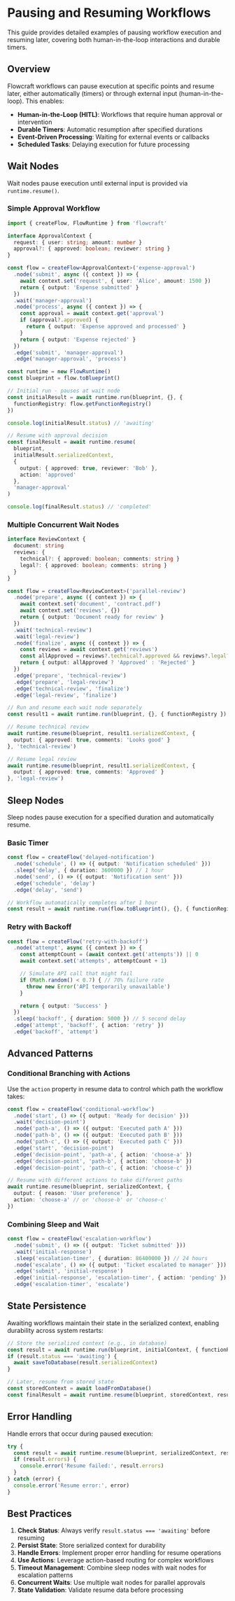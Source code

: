 # Pausing and Resuming Workflows

This guide provides detailed examples of pausing workflow execution and resuming later, covering both human-in-the-loop interactions and durable timers.

## Overview

Flowcraft workflows can pause execution at specific points and resume later, either automatically (timers) or through external input (human-in-the-loop). This enables:

- **Human-in-the-Loop (HITL)**: Workflows that require human approval or intervention
- **Durable Timers**: Automatic resumption after specified durations
- **Event-Driven Processing**: Waiting for external events or callbacks
- **Scheduled Tasks**: Delaying execution for future processing

## Wait Nodes

Wait nodes pause execution until external input is provided via `runtime.resume()`.

### Simple Approval Workflow

```typescript
import { createFlow, FlowRuntime } from 'flowcraft'

interface ApprovalContext {
  request: { user: string; amount: number }
  approval?: { approved: boolean; reviewer: string }
}

const flow = createFlow<ApprovalContext>('expense-approval')
  .node('submit', async ({ context }) => {
    await context.set('request', { user: 'Alice', amount: 1500 })
    return { output: 'Expense submitted' }
  })
  .wait('manager-approval')
  .node('process', async ({ context }) => {
    const approval = await context.get('approval')
    if (approval?.approved) {
      return { output: 'Expense approved and processed' }
    }
    return { output: 'Expense rejected' }
  })
  .edge('submit', 'manager-approval')
  .edge('manager-approval', 'process')

const runtime = new FlowRuntime()
const blueprint = flow.toBlueprint()

// Initial run - pauses at wait node
const initialResult = await runtime.run(blueprint, {}, {
  functionRegistry: flow.getFunctionRegistry()
})

console.log(initialResult.status) // 'awaiting'

// Resume with approval decision
const finalResult = await runtime.resume(
  blueprint,
  initialResult.serializedContext,
  {
    output: { approved: true, reviewer: 'Bob' },
    action: 'approved'
  },
  'manager-approval'
)

console.log(finalResult.status) // 'completed'
```

### Multiple Concurrent Wait Nodes

```typescript
interface ReviewContext {
  document: string
  reviews: {
    technical?: { approved: boolean; comments: string }
    legal?: { approved: boolean; comments: string }
  }
}

const flow = createFlow<ReviewContext>('parallel-review')
  .node('prepare', async ({ context }) => {
    await context.set('document', 'contract.pdf')
    await context.set('reviews', {})
    return { output: 'Document ready for review' }
  })
  .wait('technical-review')
  .wait('legal-review')
  .node('finalize', async ({ context }) => {
    const reviews = await context.get('reviews')
    const allApproved = reviews?.technical?.approved && reviews?.legal?.approved
    return { output: allApproved ? 'Approved' : 'Rejected' }
  })
  .edge('prepare', 'technical-review')
  .edge('prepare', 'legal-review')
  .edge('technical-review', 'finalize')
  .edge('legal-review', 'finalize')

// Run and resume each wait node separately
const result1 = await runtime.run(blueprint, {}, { functionRegistry })

// Resume technical review
await runtime.resume(blueprint, result1.serializedContext, {
  output: { approved: true, comments: 'Looks good' }
}, 'technical-review')

// Resume legal review
await runtime.resume(blueprint, result1.serializedContext, {
  output: { approved: true, comments: 'Approved' }
}, 'legal-review')
```

## Sleep Nodes

Sleep nodes pause execution for a specified duration and automatically resume.

### Basic Timer

```typescript
const flow = createFlow('delayed-notification')
  .node('schedule', () => ({ output: 'Notification scheduled' }))
  .sleep('delay', { duration: 3600000 }) // 1 hour
  .node('send', () => ({ output: 'Notification sent' }))
  .edge('schedule', 'delay')
  .edge('delay', 'send')

// Workflow automatically completes after 1 hour
const result = await runtime.run(flow.toBlueprint(), {}, { functionRegistry })
```

### Retry with Backoff

```typescript
const flow = createFlow('retry-with-backoff')
  .node('attempt', async ({ context }) => {
    const attemptCount = (await context.get('attempts')) || 0
    await context.set('attempts', attemptCount + 1)

    // Simulate API call that might fail
    if (Math.random() < 0.7) { // 70% failure rate
      throw new Error('API temporarily unavailable')
    }

    return { output: 'Success' }
  })
  .sleep('backoff', { duration: 5000 }) // 5 second delay
  .edge('attempt', 'backoff', { action: 'retry' })
  .edge('backoff', 'attempt')
```

## Advanced Patterns

### Conditional Branching with Actions

Use the `action` property in resume data to control which path the workflow takes:

```typescript
const flow = createFlow('conditional-workflow')
  .node('start', () => ({ output: 'Ready for decision' }))
  .wait('decision-point')
  .node('path-a', () => ({ output: 'Executed path A' }))
  .node('path-b', () => ({ output: 'Executed path B' }))
  .node('path-c', () => ({ output: 'Executed path C' }))
  .edge('start', 'decision-point')
  .edge('decision-point', 'path-a', { action: 'choose-a' })
  .edge('decision-point', 'path-b', { action: 'choose-b' })
  .edge('decision-point', 'path-c', { action: 'choose-c' })

// Resume with different actions to take different paths
await runtime.resume(blueprint, serializedContext, {
  output: { reason: 'User preference' },
  action: 'choose-a' // or 'choose-b' or 'choose-c'
})
```

### Combining Sleep and Wait

```typescript
const flow = createFlow('escalation-workflow')
  .node('submit', () => ({ output: 'Ticket submitted' }))
  .wait('initial-response')
  .sleep('escalation-timer', { duration: 86400000 }) // 24 hours
  .node('escalate', () => ({ output: 'Ticket escalated to manager' }))
  .edge('submit', 'initial-response')
  .edge('initial-response', 'escalation-timer', { action: 'pending' })
  .edge('escalation-timer', 'escalate')
```

## State Persistence

Awaiting workflows maintain their state in the serialized context, enabling durability across system restarts:

```typescript
// Store the serialized context (e.g., in database)
const result = await runtime.run(blueprint, initialContext, { functionRegistry })
if (result.status === 'awaiting') {
  await saveToDatabase(result.serializedContext)
}

// Later, resume from stored state
const storedContext = await loadFromDatabase()
const finalResult = await runtime.resume(blueprint, storedContext, resumeData)
```

## Error Handling

Handle errors that occur during paused execution:

```typescript
try {
  const result = await runtime.resume(blueprint, serializedContext, resumeData)
  if (result.errors) {
    console.error('Resume failed:', result.errors)
  }
} catch (error) {
  console.error('Resume error:', error)
}
```

## Best Practices

1. **Check Status**: Always verify `result.status === 'awaiting'` before resuming
2. **Persist State**: Store serialized context for durability
3. **Handle Errors**: Implement proper error handling for resume operations
4. **Use Actions**: Leverage action-based routing for complex workflows
5. **Timeout Management**: Combine sleep nodes with wait nodes for escalation patterns
6. **Concurrent Waits**: Use multiple wait nodes for parallel approvals
7. **State Validation**: Validate resume data before processing